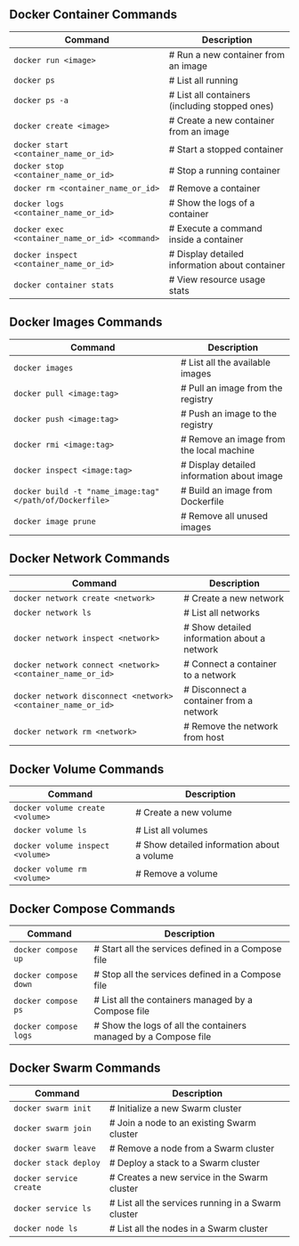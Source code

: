 <h2> Docker Container Commands</h2>

| Command                                          | Description                                    |
| ------------------------------------------------ | ---------------------------------------------- |
| `docker run <image>`                             | # Run a new container from an image            |
| `docker ps`                                      | # List all running                             |
| `docker ps -a`                                   | # List all containers (including stopped ones) |
| `docker create <image>`                          | # Create a new container from an image         |
| `docker start <container_name_or_id>`            | # Start a stopped container                    |
| `docker stop <container_name_or_id>`             | # Stop a running container                     |
| `docker rm <container_name_or_id>`               | # Remove a container                           |
| `docker logs <container_name_or_id>`             | # Show the logs of a container                 |
| `docker exec <container_name_or_id> <command>`   | # Execute a command inside a container         |
| `docker inspect <container_name_or_id>`          | # Display detailed information about container |
| `docker container stats`                         | # View resource usage stats                    |

<h2> Docker Images Commands</h2>

| Command                                                  | Description                                |
| -------------------------------------------------------- | ------------------------------------------ |
| `docker images`                                          | # List all the available images            |
| `docker pull <image:tag>`                                | # Pull an image from the registry          |
| `docker push <image:tag>`                                | # Push an image to the registry            |
| `docker rmi <image:tag>`                                 | # Remove an image from the local machine   |
| `docker inspect <image:tag>`                             | # Display detailed information about image |
| `docker build -t "name_image:tag" </path/of/Dockerfile>` | # Build an image from Dockerfile           |
| `docker image prune`                                     | # Remove all unused images                 |


<h2> Docker Network Commands</h2>

| Command                                                       | Description                                 |
| ------------------------------------------------------------- | ------------------------------------------- |
| `docker network create <network>`                             | # Create a new network                      |
| `docker network ls`                                           | # List all networks                         |
| `docker network inspect <network>`                            | # Show detailed information about a network |
| `docker network connect <network> <container_name_or_id>`     | # Connect a container to a network          |
| `docker network disconnect <network> <container_name_or_id>`  | # Disconnect a container from a network     |
| `docker network rm <network>`                                 | # Remove the network from host              |


<h2> Docker Volume Commands</h2>

| Command                           | Description                                |
| --------------------------------- | ------------------------------------------ |
| `docker volume create <volume>`   | # Create a new volume                      |
| `docker volume ls`                | # List all volumes                         |
| `docker volume inspect <volume>`  | # Show detailed information about a volume |
| `docker volume rm <volume>`       | # Remove a volume                          |


<h2> Docker Compose Commands</h2>

| Command                            | Description                                                     |
| ---------------------------------- | --------------------------------------------------------------- |
| `docker compose up`                | # Start all the services defined in a Compose file              |
| `docker compose down`              | # Stop all the services defined in a Compose file               |
| `docker compose ps`                | # List all the containers managed by a Compose file             |
| `docker compose logs`              | # Show the logs of all the containers managed by a Compose file |

<h2> Docker Swarm Commands</h2>

| Command                            | Description                                        |
| ---------------------------------- | -------------------------------------------------- |
| `docker swarm init`                | # Initialize a new Swarm cluster                   |
| `docker swarm join`                | # Join a node to an existing Swarm cluster         |
| `docker swarm leave`               | # Remove a node from a Swarm cluster               |
| `docker stack deploy`              | # Deploy a stack to a Swarm cluster                |
| `docker service create`            | # Creates a new service in the Swarm cluster       |
| `docker service ls`                | # List all the services running in a Swarm cluster |
| `docker node ls`                   | # List all the nodes in a Swarm cluster            |
